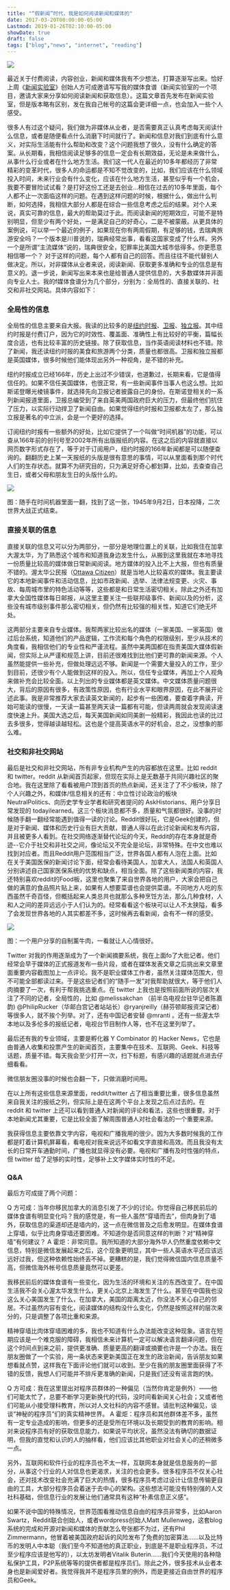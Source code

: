 ```yaml
---
title: "“假新闻”时代，我是如何阅读新闻和媒体的"
date: 2017-03-20T00:00:00-05:00
Lastmod: 2019-01-26T02:10:00-05:00
showDate: true
draft: false
tags: ["blog","news", "internet", "reading"]
---
```


![](/images/my_news_receipts/title.jpeg)

最近关于付费阅读，内容创业，新闻和媒体我有不少想法，打算逐渐写出来。恰好上周《[新闻实验室](http://newslab.info)》创始人方可成邀请写写我的媒体食谱（新闻实验室的一个项目，邀请大家来分享如何阅读新闻和获取信息）。这篇文章首先发布在新闻实验室，但是版本略有区别，发在我自己帐号的这篇会更详细一点，也会加入一些个人感受。

<!--more--> 

很多人有过这个疑问，我们做为非媒体从业者，是否需要真正认真考虑每天阅读什么信息，或者是随便看点什么消磨下时间就行了。新闻和信息对我们到底有什么意义，对实际生活能有什么帮助和改变？这个问题我想了很久，没有什么确定的答案。从长期看，我相信阅读足够多的信息一定会有长期效益，无论是未来做什么，从事什么行业或者在什么地方生活。我们这一代人在最近的10多年都经历了非常精彩的变革时代，很多人的命运都是不知不觉改变的，比如，我们应该在什么领域投入时间，未来行业会有什么变化，应该在什么地方生活，甚至似乎有一个机会，我要不要冒险试试看？是打好这份工还是去创业…相信在过去的10多年里面，每个人都不止一次面临这样的问题。在遇到这样问题的时候，根据什么，做出什么判断，如何选择，我相信大部分人都是在综合一些信息考虑之后的结果。对个人来说，真实可靠的信息，最大的帮助莫过于此。而阅读新闻的短期效应，可能不是特别明显，但至少有两个好处，一是满足自己的好奇心，二是不被蒙蔽。从更具体的案例说，可以举一个最近的例子，如果现在你有两周假期，有足够的钱，去瑞典旅游安全吗？一个版本是川普说的，瑞典经常出事，看看这国家变成了什么样。另外一个是所谓“主流媒体”说的，瑞典很安全，犯罪率比美国大城市低得多。你更愿意相信哪一个？
对于这样的问题，每个人都有自己的回答。而且往往不能代替别人做决定。所以，对非媒体从业者来说，阅读新闻、获取更多准确和专业的信息是有意义的。退一步说，新闻写出来本来也是给普通人提供信息的，大多数媒体并非面向专业人士。我的f媒体食谱分为几个部分，分别为：全局性的、直接关联的、社交和非社交网站。具体内容如下：

### 全局性的信息

全局性的信息主要来自大报。我读的比较多的是[纽约时报](http://nytimes.com)、[卫报](https://www.theguardian.com/)、[独立报](https://www.independent.co.uk)。其中纽约时报是付费订户，因为它的时效性、覆盖面、准确性上有比较好的平衡，篇幅长度合适，也有比较丰富的历史链接。除了获取信息，当作英语阅读材料也不错。除了新闻，我还读纽约时报的美食和旅游两个分类，质量也都很高。卫报和独立报都是英国媒体，很多时候他们能体现出另外一种视角，是不错的补充。

纽约时报成立已经166年，历史上出过不少错误，也道歉过，长期来看，它是值得信任的。如果不信任美国媒体，也很正常，有一些新闻事件当事人也这么想。比如斯诺登曝光棱镜事件，就选择先向卫报记者披露自己的身份。在斯诺登相关的一系列新闻报道里面，卫报总编受到了来自英美两国政府巨大的压力，但最终他们抗住了压力，以实际行动捍卫了新闻自由。如果觉得纽约时报和卫报都太左了，那么独立报是著名的中立派，会是一个更好的选择。

订阅纽约时报有一些额外的好处，比如它提供了一个叫做“时间机器”的功能，可以查从166年前的创刊号至2002年所有出版报纸的内容。在这之后的内容就直接以网页数字形式存在了，等于对于订阅用户，纽约时报的166年新闻都是可以随便查询的。翻翻历史上某一天报纸的头版是很有意思的事情，可以从里面看到那个时代人们的生存状态。就算不为研究目的，只为满足好奇心都划算，比如，去查查自己生日，或者父母和朋友生日的头版什么的。

![](/images/my_news_receipts/0.jpeg)

图：随手在时间机器里面一翻，找到了这一张，1945年9月2日，日本投降，二次世界大战正式结束。

### 直接关联的信息

直接关联的信息又可以分为两部分，一部分是地理位置上的关联，比如我住在加拿大渥太华，为了熟悉这个城市和知道我身边发生什么，从搬到这里我就在本地寻找一份质量比较高的媒体做日常新闻阅读。地方媒体的投入比不上大报，但也有质量不错的。渥太华公民报（[Ottawa Citizen](https://ottawacitizen.com)）就是当地人比较喜欢的媒体。我主要读它的本地新闻事件和活动信息，比如市政新闻、选举、法律法规变更、火灾、事故、每周城市里的特色活动等等，这些都是和日常生活密切相关。除此之外还有加拿大全国性媒体每日邮报，从这里主要关注一些联邦级事件、新闻以及的分析，这些没有城市级别事件那么密切相关，但仍然有比较强的相关性，知道它们绝无坏处。

这两部分主要来自专业媒体。我帮两家比较出名的媒体（一家美国、一家英国）做过后台系统，知道他们的产品逻辑，工作流和每个角色的权限级别，至少从技术的角度看，我相信他们的专业性和严谨流程。虽然中美两国都在指责美国大媒体假新闻，但实际上从严谨和规范上讲，目前还很难找到比他们更可靠的新闻来源。个人虽然能提供一些补充，但做处理远远不够。新闻是一个需要大量投入的工作，至少到目前，还很少有个人能做到这样的投入。所以，信任专业媒体，再加上个人视角来做补充会比较全面。以上列出的专业媒体都是英文媒体。中文媒体质量问题很大，背后的原因有很多，有政策性原因，也有行业水平和眼界原因，在此不展开论述此事。我是非常推荐大家去读英文新闻的，起步有一些困难，要查着字典读，开始可能读的很慢，一天读一篇甚至两天读一篇都有可能，但读两周就会发现阅读速度快速上升。美国大选之后，每天美国新闻如同美剧一般精彩，我因此也读的比过去多很多，觉得越读越轻松。这也是个提高英语水平的好机会，总之，没想象的那么难。

### 社交和非社交网站

最后是社交和非社交网站，所有非专业机构产生的内容都放在这里。比如 reddit 和 twitter。reddit 从新闻首页起家，但现在实际上是无数基于共同兴趣社区的聚合地。我在这里除了看看被用户顶到首页的热点新闻，还关注了了不少板块，除了个人兴趣之外，和媒体/信息相关的还有：中立性讨论政治的板块 NeutralPolitics、向历史学专业学者和研究者提问的 AskHistorians、用户分享日常发现的 todayilearned。这三个板块消息都不多，质量和气氛都很好。没事的时候随手翻一翻经常能遇到值得一读的讨论。Reddit很好玩，它是Geek创建的，但是对于新闻、媒体和历史行业有巨大贡献，普通人得以在此讨论新闻和发布内容，并且被更多人看到。在社交网络逐渐替代论坛的今天，Reddit的存在本身就是奇迹--它介于社交和非社交之间，像论坛又不完全是论坛，非常特殊。在中文也难以找到对应者。而且Reddit用户范围相当广泛，世界各国人都有人泡在上面。比如在关于美国医保的新闻讨论下面，经常会看待美国人，加拿大人，法国人和英国人分别讲述自己国家医保系统的优势和缺点，相当全面。除了这些新闻类的内容，我还特别喜欢reddit的Food板，这里也聚集了来自世界各地的用户，大家会把自己做的满意的食品照片贴上来，如果有人想要菜谱也会提供菜谱。不同地方人吃的东西虽然千奇百怪，但概括起来人类总共也就那么多种烹饪方法，那么几种食材，人和人之间的差异远远小于人们认为的。经常看看这个板块可以让人不太狭隘，看多了会发现世界各地的人其实都差不多，这时候再去看新闻，会有不一样的感受。

![](/images/my_news_receipts/1.jpeg)

图：一个用户分享的自制薰牛肉，一看就让人心情很好。


Twitter 对我的作用逐渐成为了一个新闻摘要系统，我在上面fo了大批记者。他们经常会早于媒体的正式报道发布一些片段，或者在媒体发表文章之后挑出来文章里面重要内容截图加上一点评论。我不是职业媒体工作者，虽然关注媒体范围大，但不可能全部都读过来。于是这些记者们的“随手一发”对我帮助就很大，等于他们人肉摘要了一次，有利于帮我挑选重点。在 twitter 上我也是按照前面所说的层次关注了不同的记者，全局性的，比如 @melissakchan （前半岛电视台驻华记者陈嘉韵) @PhilipRucker（华邮白宫记者站站长）@ryanjreilly（赫芬顿邮报资深记者）等很多人，就不挨个列举。对了，还有中国记者安替 @mranti 。还有一些渥太华本地以及多伦多的报纸记者，电视台节目制作人等，也不在这里列举了。

最后还有我的专业领域，主要是孵化器 Y Combinator 的 Hacker News，它也是由普通人收集和投票产生的新闻首页，主要集中在技术、互联网、Geek、科技等话题，质量不错。每天我会至少打开一次，扫下标题，有感兴趣的话题就点进去仔细看看。

微信朋友圈没事的时候也会翻一下，只做消磨时间用。

在以上所有这些信息来源里面，reddit/twitter 占了相当重要比重，很多信息虽然来自我关注的报纸之列，但实际上是在这两个平台上发现之后点过去的。在 reddit 和 twitter 上还可以看到普通人对新闻的评论和看法，这些也很重要。对于本地新闻尤其重要，它是比较全面了解周围普通人对社会看法的一个重要来源。

我获得信息主要依靠文字内容，电视和广播我用的很少。因为大多数时候我的工作都是盯着计算机屏幕看，看电视对我来说远不如看文字直接和高效。而且我没有太长的日常开车通勤时间，广播也就显得没有必要。电视和广播有及时性强的特点，但 twitter 给了足够的实时性，足够补上文字媒体实时性的不足。

### Q&A

最后方可成提了两个问题：

Q
方可成：当年你移民加拿大的消息引发了不少的讨论。你觉得自己移民前后的媒体食谱有明显变化吗？我的感觉是，有一些人虽然“穿墙而去”，但肉身到了墙外，获取信息的渠道却还是墙内的，这一点在微信普及之后愈发明显。在媒体食谱上穿墙，似乎比肉身穿墙还要困难。不知道你是否同意这样的判断？对“精神穿墙”有何建议？
A
霍炬：非常同意。我所知道的大部分海外华人仍然重度依赖中文信息，特别是微信发展起来之后，这个现象更明显，其中一些人英语水平还应该远远好过我，但这种依赖性始终丢不掉。更糟糕的是，我们觉得微信国内信息质量不高，但微信海外帐号信息质量竟然可以更差。

我移民前后的媒体食谱有一些变化，因为生活的环境和关注的东西改变了。在中国生活我不会关心渥太华发生什么，更关心北京上海发生了什么。甚至在中国我也没这么关心美国发生了什么，在加拿大，美国的距离太近，你没法不关心自己的邻居。不过虽然内容有变化，阅读媒体的结构没什么变化，仍然是按照这样的层次来分的，只是调整了各项比重和来源。

精神穿墙比肉体穿墙困难的多，我也不知道有什么办法能改变这种现象。语言在短期应该是一个难克服的障碍，我相信未来计算机一定可以解决语言翻译问题，但在这个时间点到来之前，提供更准确、质量更高的翻译或摘要也许是一个办法。我在朋友圈做了一个实验，用一条状态来更新美国正在发生的政治新闻，告诉朋友如果想看就点赞，这样我在下面评论他们就可以收到。至少在我的朋友圈里面获得了不错的反馈，我想人们可能并不排斥更准确的新闻，只是我们还没有谣言跑的快。

Q
方可成：我在这里提出对程序员群体的一种偏见（当然你肯定是例外）——他们可能太忙了，总要不断学习更新换代的代码，没时间看新闻关心社会；又或者他们可能从小接受理科教育，所以对人文社科的内容不感冒。请批判这种偏见，谈谈“神秘的程序员”们的真实精神世界。
A
霍炬：程序员和其他群体差不多，虽然有一定专业造成的影响，但更多的还是受所在环境以及长期受到的教育的影响。相对来说程序员有好的获取信息能力，如果说平均状况，虽然没法有确切的数据证明，但我的直觉和认识的人的抽样看，他们应该比其他职业对社会关心的还稍微多一点。

另外，互联网和软件行业的程序员也不太一样，互联网本身就是信息服务的一部分，从事这个行业的人对信息也更渴求，关注的也会更多。很多程序员不仅关心社会，还对技术改变社会充满了巨大的热情，很多程序员考虑过设计让信息传输更自由的工具，大部分程序员会着迷于去中心的架构。这些想法可能没有特别强的人文社科基础，但信息行业的发展让他们通常具有这种“朴素信息正义感”。

如果不说中国的特殊情况，世界范围看推动信息自由的程序员非常多，比如Aaron Swartz，Reddit联合创始人，或者wordpress创始人Matt Mullenweg，这套blog系统的完成和开源对新闻和媒体的贡献怎么夸张都不为过，还有Phil Zimmermann，他冒着被美国政府起诉的风险发布了免费的加密算法……以及比特币的发明人中本聪（我们至今不知道他的真正职业，到底是不是职业程序员，不过至少程序应该是他写的），以太坊发明者Vitalik Buterin……我们今天使用的各种隐私保护工具，P2P系统等等的提供者都是程序员们。除此之外，很多技术从业者本身也是新闻爱好者。我觉得我并不是程序员里的例外，而是更接近自由世界的程序员和Geek。
